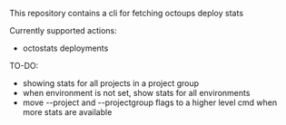 This repository contains a cli for fetching octoups deploy stats

Currently supported actions:
- octostats deployments

TO-DO:
- showing stats for all projects in a project group
- when environment is not set, show stats for all environments
- move --project and --projectgroup flags to a higher level cmd when more stats are available
